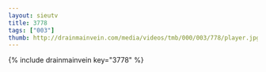 ```yaml
--- 
layout: sieutv
title: 3778
tags: ["003"]
thumb: http://drainmainvein.com/media/videos/tmb/000/003/778/player.jpg
---
```

{% include drainmainvein key="3778" %} 
